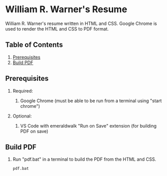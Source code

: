 # William R. Warner's Resume

William R. Warner's resume written in HTML and CSS. Google Chrome is used to render the HTML and CSS to PDF format.

## Table of Contents

1. [Prerequisites](#prerequisites)
1. [Build PDF](#build-pdf)

## Prerequisites

1. Required:

   1. Google Chrome (must be able to be run from a terminal using "start chrome")

1. Optional:

   1. VS Code with emeraldwalk "Run on Save" extension (for building PDF on save)

## Build PDF

1. Run "pdf.bat" in a terminal to build the PDF from the HTML and CSS.

   ```bat
   pdf.bat
   ```
